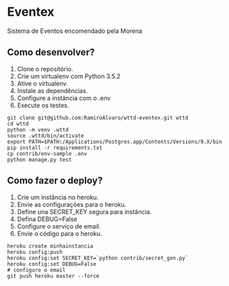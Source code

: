 # Eventex

Sistema de Eventos encomendado pela Morena

## Como desenvolver?

1. Clone o repositório.
2. Crie um virtualenv com Python 3.5.2
3. Ative o virtualenv.
4. Instale as dependências.
5. Configure a instância com o .env
6. Execute os testes.

```console
git clone git@github.com:RamiroAlvaro/wttd-eventex.git wttd
cd wttd
python -m venv .wttd
source .wttd/bin/activate
export PATH=$PATH:/Applications/Postgres.app/Contents/Versions/9.X/bin
pip install -r requirements.txt
cp contrib/env-sample .env
python manage.py test
```


## Como fazer o deploy?

1. Crie um instância no heroku.
2. Envie as configuraçōes para o heroku.
3. Define una SECRET_KEY segura para instância.
4. Defina DEBUG=False
5. Configure o serviço de email.
6. Envie o código para o heroku.

```console
heroku create minhainstancia
heroku config:push
heroku config:set SECRET_KEY=`python contrib/secret_gen.py`
heroku config:set DEBUG=False
# configuro o email
git push heroku master --force
```